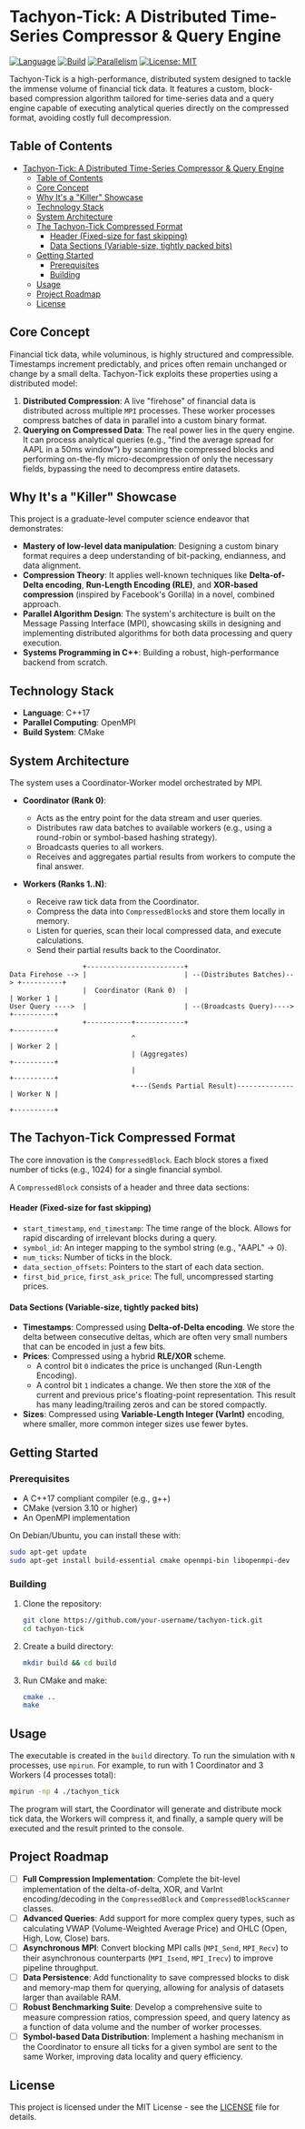 # Tachyon-Tick: A Distributed Time-Series Compressor & Query Engine

[![Language](https://img.shields.io/badge/language-C%2B%2B-blue.svg)](https://isocpp.org/)
[![Build](https://img.shields.io/badge/build-CMake-green.svg)](https://cmake.org/)
[![Parallelism](https://img.shields.io/badge/parallelism-OpenMPI-orange.svg)](https://www.open-mpi.org/)
[![License: MIT](https://img.shields.io/badge/License-MIT-yellow.svg)](https://opensource.org/licenses/MIT)

Tachyon-Tick is a high-performance, distributed system designed to tackle the immense volume of financial tick data. It features a custom, block-based compression algorithm tailored for time-series data and a query engine capable of executing analytical queries directly on the compressed format, avoiding costly full decompression.

## Table of Contents

- [Tachyon-Tick: A Distributed Time-Series Compressor \& Query Engine](#tachyon-tick-a-distributed-time-series-compressor--query-engine)
  - [Table of Contents](#table-of-contents)
  - [Core Concept](#core-concept)
  - [Why It's a "Killer" Showcase](#why-its-a-killer-showcase)
  - [Technology Stack](#technology-stack)
  - [System Architecture](#system-architecture)
  - [The Tachyon-Tick Compressed Format](#the-tachyon-tick-compressed-format)
    - [Header (Fixed-size for fast skipping)](#header-fixed-size-for-fast-skipping)
    - [Data Sections (Variable-size, tightly packed bits)](#data-sections-variable-size-tightly-packed-bits)
  - [Getting Started](#getting-started)
    - [Prerequisites](#prerequisites)
    - [Building](#building)
  - [Usage](#usage)
  - [Project Roadmap](#project-roadmap)
  - [License](#license)

## Core Concept

Financial tick data, while voluminous, is highly structured and compressible. Timestamps increment predictably, and prices often remain unchanged or change by a small delta. Tachyon-Tick exploits these properties using a distributed model:

1.  **Distributed Compression**: A live "firehose" of financial data is distributed across multiple `MPI` processes. These worker processes compress batches of data in parallel into a custom binary format.
2.  **Querying on Compressed Data**: The real power lies in the query engine. It can process analytical queries (e.g., "find the average spread for AAPL in a 50ms window") by scanning the compressed blocks and performing on-the-fly micro-decompression of only the necessary fields, bypassing the need to decompress entire datasets.

## Why It's a "Killer" Showcase

This project is a graduate-level computer science endeavor that demonstrates:

- **Mastery of low-level data manipulation**: Designing a custom binary format requires a deep understanding of bit-packing, endianness, and data alignment.
- **Compression Theory**: It applies well-known techniques like **Delta-of-Delta encoding**, **Run-Length Encoding (RLE)**, and **XOR-based compression** (inspired by Facebook's Gorilla) in a novel, combined approach.
- **Parallel Algorithm Design**: The system's architecture is built on the Message Passing Interface (MPI), showcasing skills in designing and implementing distributed algorithms for both data processing and query execution.
- **Systems Programming in C++**: Building a robust, high-performance backend from scratch.

## Technology Stack

- **Language**: C++17
- **Parallel Computing**: OpenMPI
- **Build System**: CMake

## System Architecture

The system uses a Coordinator-Worker model orchestrated by MPI.

- **Coordinator (Rank 0)**:

  - Acts as the entry point for the data stream and user queries.
  - Distributes raw data batches to available workers (e.g., using a round-robin or symbol-based hashing strategy).
  - Broadcasts queries to all workers.
  - Receives and aggregates partial results from workers to compute the final answer.

- **Workers (Ranks 1..N)**:
  - Receive raw tick data from the Coordinator.
  - Compress the data into `CompressedBlock`s and store them locally in memory.
  - Listen for queries, scan their local compressed data, and execute calculations.
  - Send their partial results back to the Coordinator.

```
                  +------------------------+
Data Firehose --> |                        | --(Distributes Batches)--> +----------+
                  |  Coordinator (Rank 0)  |                           | Worker 1 |
User Query ---->  |                        | --(Broadcasts Query)----> +----------+
                  +-----------+------------+                           +----------+
                              ^                                        | Worker 2 |
                              | (Aggregates)                           +----------+
                              |                                        +----------+
                              +---(Sends Partial Result)-------------- | Worker N |
                                                                       +----------+
```

## The Tachyon-Tick Compressed Format

The core innovation is the `CompressedBlock`. Each block stores a fixed number of ticks (e.g., 1024) for a single financial symbol.

A `CompressedBlock` consists of a header and three data sections:

#### Header (Fixed-size for fast skipping)

- `start_timestamp`, `end_timestamp`: The time range of the block. Allows for rapid discarding of irrelevant blocks during a query.
- `symbol_id`: An integer mapping to the symbol string (e.g., "AAPL" -> 0).
- `num_ticks`: Number of ticks in the block.
- `data_section_offsets`: Pointers to the start of each data section.
- `first_bid_price`, `first_ask_price`: The full, uncompressed starting prices.

#### Data Sections (Variable-size, tightly packed bits)

- **Timestamps**: Compressed using **Delta-of-Delta encoding**. We store the delta between consecutive deltas, which are often very small numbers that can be encoded in just a few bits.
- **Prices**: Compressed using a hybrid **RLE/XOR** scheme.
  - A control bit `0` indicates the price is unchanged (Run-Length Encoding).
  - A control bit `1` indicates a change. We then store the `XOR` of the current and previous price's floating-point representation. This result has many leading/trailing zeros and can be stored compactly.
- **Sizes**: Compressed using **Variable-Length Integer (VarInt)** encoding, where smaller, more common integer sizes use fewer bytes.

## Getting Started

### Prerequisites

- A C++17 compliant compiler (e.g., g++)
- CMake (version 3.10 or higher)
- An OpenMPI implementation

On Debian/Ubuntu, you can install these with:

```bash
sudo apt-get update
sudo apt-get install build-essential cmake openmpi-bin libopenmpi-dev
```

### Building

1.  Clone the repository:
    ```bash
    git clone https://github.com/your-username/tachyon-tick.git
    cd tachyon-tick
    ```
2.  Create a build directory:
    ```bash
    mkdir build && cd build
    ```
3.  Run CMake and make:
    ```bash
    cmake ..
    make
    ```

## Usage

The executable is created in the `build` directory. To run the simulation with `N` processes, use `mpirun`. For example, to run with 1 Coordinator and 3 Workers (4 processes total):

```bash
mpirun -np 4 ./tachyon_tick
```

The program will start, the Coordinator will generate and distribute mock tick data, the Workers will compress it, and finally, a sample query will be executed and the result printed to the console.

## Project Roadmap

- [ ] **Full Compression Implementation**: Complete the bit-level implementation of the delta-of-delta, XOR, and VarInt encoding/decoding in the `CompressedBlock` and `CompressedBlockScanner` classes.
- [ ] **Advanced Queries**: Add support for more complex query types, such as calculating VWAP (Volume-Weighted Average Price) and OHLC (Open, High, Low, Close) bars.
- [ ] **Asynchronous MPI**: Convert blocking MPI calls (`MPI_Send`, `MPI_Recv`) to their asynchronous counterparts (`MPI_Isend`, `MPI_Irecv`) to improve pipeline throughput.
- [ ] **Data Persistence**: Add functionality to save compressed blocks to disk and memory-map them for querying, allowing for analysis of datasets larger than available RAM.
- [ ] **Robust Benchmarking Suite**: Develop a comprehensive suite to measure compression ratios, compression speed, and query latency as a function of data volume and the number of worker processes.
- [ ] **Symbol-based Data Distribution**: Implement a hashing mechanism in the Coordinator to ensure all ticks for a given symbol are sent to the same Worker, improving data locality and query efficiency.

## License

This project is licensed under the MIT License - see the [LICENSE](LICENSE.md) file for details.
